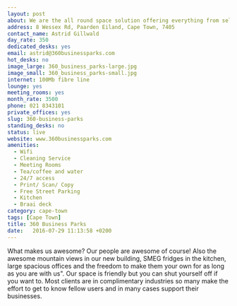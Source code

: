 ```yaml
---
layout: post
about: We are the all round space solution offering everything from self storage to fully equipped office suites for 15
address: 8 Wessex Rd, Paarden Eiland, Cape Town, 7405
contact_name: Astrid Gillwald
day_rate: 350
dedicated_desks: yes
email: astrid@360businessparks.com
hot_desks: no
image_large: 360_business_parks-large.jpg
image_small: 360_business_parks-small.jpg
internet: 100Mb fibre line
lounge: yes
meeting_rooms: yes
month_rate: 3500
phone: 021 8343101
private_offices: yes
slug: 360-business-parks
standing_desks: no
status: live
website: www.360businessparks.com
amenities:
  - Wifi
  - Cleaning Service
  - Meeting Rooms
  - Tea/coffee and water
  - 24/7 access
  - Print/ Scan/ Copy
  - Free Street Parking
  - Kitchen
  - Braai deck
category: cape-town
tags: [Cape Town]
title: 360 Business Parks
date:   2016-07-29 11:13:58 +0200
---
```

What makes us awesome? Our people are awesome of course! Also the awesome mountain views in our new building, SMEG fridges in the kitchen, large spacious offices and the freedom to make them your own for as long as you are with us". Our space is friendly but you can shut yourself off if you want to. Most clients are in complimentary industries so many make the effort to get to know fellow users and in many cases support their businesses.
